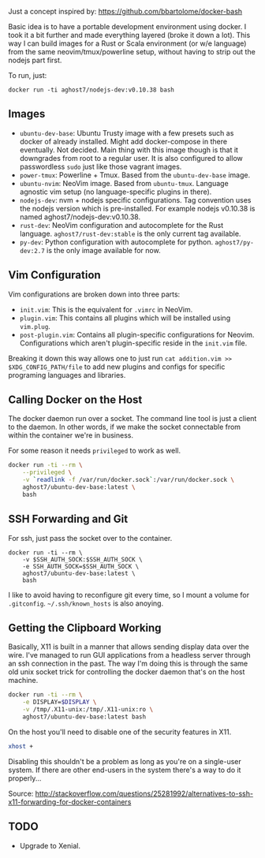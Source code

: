 Just a concept inspired by: https://github.com/bbartolome/docker-bash

Basic idea is to have a portable development environment using docker. I took
it a bit further and made everything layered (broke it down a lot). This way I
can build images for a Rust or Scala environment (or w/e language) from the
same neovim/tmux/powerline setup, without having to strip out the nodejs part
first.

To run, just:
```
docker run -ti aghost7/nodejs-dev:v0.10.38 bash
```

## Images
- `ubuntu-dev-base`: Ubuntu Trusty image with a few presets such as docker of
already installed. Might add docker-compose in there eventually. Not decided.
Main thing with this image though is that it downgrades from root to a regular
user. It is also configured to allow passwordless `sudo` just like those vagrant
images.
- `power-tmux`: Powerline + Tmux. Based from the `ubuntu-dev-base` image.
- `ubuntu-nvim`: NeoVim image. Based from `ubuntu-tmux`. Language agnostic vim
setup (no language-specific plugins in there).
- `nodejs-dev`: nvm + nodejs specific configurations. Tag convention uses the
nodejs version which is pre-installed. For example nodejs v0.10.38 is named 
aghost7/nodejs-dev:v0.10.38.
- `rust-dev`: NeoVim configuration and autocomplete for the Rust language. 
`aghost7/rust-dev:stable` is the only current tag available.
- `py-dev`: Python configuration with autocomplete for python.
`aghost7/py-dev:2.7` is the only image available for now.

## Vim Configuration
Vim configurations are broken down into three parts:
- `init.vim`: This is the equivalent for `.vimrc` in NeoVim.
- `plugin.vim`: This contains all plugins which will be installed using 
`vim.plug`.
- `post-plugin.vim`: Contains all plugin-specific configurations for Neovim.
Configurations which aren't plugin-specific reside in the `init.vim` file.

Breaking it down this way allows one to just run
`cat addition.vim >> $XDG_CONFIG_PATH/file` to add new plugins and configs for
specific programing languages and libraries.

## Calling Docker on the Host
The docker daemon run over a socket. The command line tool is just a client to
the daemon. In other words, if we make the socket connectable from within the
container we're in business.

For some reason it needs `privileged` to work as well.
```bash
docker run -ti --rm \
	--privileged \
	-v `readlink -f /var/run/docker.sock`:/var/run/docker.sock \
	aghost7/ubuntu-dev-base:latest \
	bash
```

## SSH Forwarding and Git
For ssh, just pass the socket over to the container.
```
docker run -ti --rm \
	-v $SSH_AUTH_SOCK:$SSH_AUTH_SOCK \
	-e SSH_AUTH_SOCK=$SSH_AUTH_SOCK \
	aghost7/ubuntu-dev-base:latest \
	bash
```
I like to avoid having to reconfigure git every time, so I mount a volume for
`.gitconfig`. `~/.ssh/known_hosts` is also anoying.

## Getting the Clipboard Working
Basically, X11 is built in a manner that allows sending display data over the
wire. I've managed to run GUI applications from a headless server through an
ssh connection in the past. The way I'm doing this is through the same old
unix socket trick for controlling the docker daemon that's on the host machine.

```bash
docker run -ti --rm \
	-e DISPLAY=$DISPLAY \
	-v /tmp/.X11-unix:/tmp/.X11-unix:ro \
	aghost7/ubuntu-dev-base:latest bash
```

On the host you'll need to disable one of the security features in X11.
```bash
xhost +
```
Disabling this shouldn't be a problem as long as you're on a single-user
system. If there are other end-users in the system there's a way to do it
properly...

Source: http://stackoverflow.com/questions/25281992/alternatives-to-ssh-x11-forwarding-for-docker-containers

## TODO
- Upgrade to Xenial.
